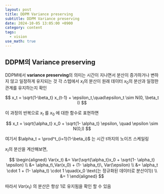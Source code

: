 ```yaml
---
layout: post
title: DDPM Variance preserving
subtitle: DDPM Variance preserving
date: 2024-10-05 13:05:00 +0900
category: content
tags:
  - vision
use_math: true
---
```


## DDPM의 Variance preserving

DDPM에서 **variance preserving**의 의미는 시간이 지나면서 분산이 증가하거나 변하지 않고 일정하게 유지되는 것
 각 스텝에서 $x_t$​의 분산이 원래 데이터 $x_0$​의 분산과 일정한 관계를 유지하는지 확인

$$
x_t = \sqrt{1-\beta_t} x_{t-1} + \epsilon_t,\quad\epsilon_t \sim N(0, \beta_t I)
$$

이 과정의 반복으로 $x_t$ 를 $x_0$ 에 대한 함수로 표현하면

$$
x_t = \sqrt{\alpha_t} x_0 + \sqrt{1- \alpha_t} \epsilon, \quad \epsilon \sim N(0,I)
$$

여기서 $\alpha_t = \prod^t_{i=1}(1-\beta_i)$ 는 시간 t까지의 노이즈 스케일링

$x_t$의 분산을 계산해보면, 

$$
\begin{aligned}
Var(x_t) &= Var(\sqrt{\alpha_t}x_0 + \sqrt{1- \alpha_t} \epsilon) 
\\ &= \alpha_t\,Var(x_0) + (1- \alpha_t)\, Var(\epsilon)
\\ &= \alpha_t \cdot 1 + (1- \alpha_t) \cdot 1 \quad(x_0 \text{는 정규화된 데이터로 분산이1})
\\ &= 1 
\end{aligned}
$$

따라서 $Var(x_t)$ 의 분산은 항상 1로 유지됨을 확인 할 수 있음

